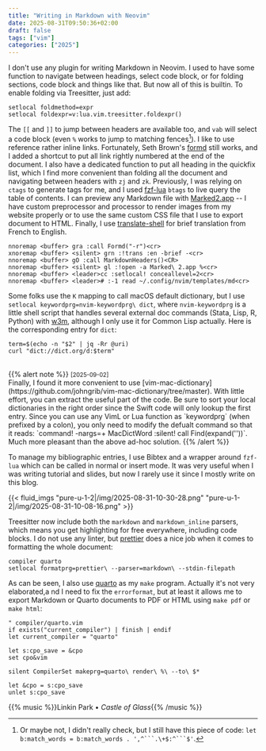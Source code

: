 ```yaml
---
title: "Writing in Markdown with Neovim"
date: 2025-08-31T09:50:36+02:00
draft: false
tags: ["vim"]
categories: ["2025"]
---
```


I don't use any plugin for writing Markdown in Neovim. I used to have some function to navigate between headings, select code block, or for folding sections, code block and things like that. But now all of this is builtin. To enable folding via Treesitter, just add:

```vim
setlocal foldmethod=expr
setlocal foldexpr=v:lua.vim.treesitter.foldexpr()
```

The `[[` and `]]` to jump between headers are available too, and `vab` will select a code block (even `%` works to jump to matching fences[^1]). I like to use reference rather inline links. Fortunately, Seth Brown's [formd][1] still works, and I added a shortcut to put all link rightly numbered at the end of the document. I also have a dedicated function to put all heading in the quickfix list, which I find more convenient than folding all the document and navigating between headers with `zj` and `zk`. Previously, I was relying on `ctags` to generate tags for me, and I used [fzf-lua][2] `btags` to live query the table of contents. I can preview any Markdown file with [Marked2.app][3] -- I have custom preprocessor and processor to render images from my website properly or to use the same custom CSS file that I use to export document to HTML. Finally, I use [translate-shell][4] for brief translation from French to English.

```vim
nnoremap <buffer> gra :call Formd("-r")<cr>
xnoremap <buffer> <silent> grn :!trans :en -brief -<cr>
nnoremap <buffer> gO :call MarkdownHeaders()<CR>
nnoremap <buffer> <silent> gl :!open -a Marked\ 2.app %<cr>
nnoremap <buffer> <leader>cc :setlocal! conceallevel=2<cr>
nnoremap <buffer> <leader># :-1 read ~/.config/nvim/templates/md<cr>
```

Some folks use the `K` mapping to call macOS default dictionary, but I use `setlocal keywordprg=nvim-keywordprg\ dict`, where `nvim-keywordprg` is a little shell script that handles several external doc commands (Stata, Lisp, R, Python) with [w3m][5], although I only use it for Common Lisp actually. Here is the corresponding entry for `dict`:

```vim
term=$(echo -n "$2" | jq -Rr @uri)
curl "dict://dict.org/d:$term"
```

<br>
{{% alert note %}}
<small>[2025-09-02]</small><br>
Finally, I found it more convenient to use [vim-mac-dictionary](https://github.com/johngrib/vim-mac-dictionary/tree/master). With little effort, you can extract the useful part of the code. Be sure to sort your local dictionaries in the right order since the Swift code will only lookup the first entry. Since you can use any VimL or Lua function as `keywordprg` (when prefixed by a colon), you only need to modify the defualt command so that it reads: `command! -nargs=+ MacDictWord :silent! call Find(expand('<cword>'))<CR>`. Much more pleasant than the above ad-hoc solution.
{{% /alert %}}

To manage my bibliographic entries, I use Bibtex and a wrapper around `fzf-lua` which can be called in normal or insert mode. It was very useful when I was writing tutorial and slides, but now I rarely use it since I mostly write on this blog.

{{< fluid_imgs
"pure-u-1-2|/img/2025-08-31-10-30-28.png"
"pure-u-1-2|/img/2025-08-31-10-08-16.png" >}}

Treesitter now include both the `markdown` and `markdown_inline` parsers, which means you get highlighting for free everywhere, including code blocks. I do not use any linter, but [prettier][6] does a nice job when it comes to formatting the whole document:

```vim
compiler quarto
setlocal formatprg=prettier\ --parser=markdown\ --stdin-filepath
```

As can be seen, I also use [quarto][7] as my `make` program. Actually it's not very elaborated,a nd I need to fix the `errorformat`, but at least it allows me to export Markdown or Quarto documents to PDF or HTML using `make pdf` or `make html`:

```vim
" compiler/quarto.vim
if exists("current_compiler") | finish | endif
let current_compiler = "quarto"

let s:cpo_save = &cpo
set cpo&vim

silent CompilerSet makeprg=quarto\ render\ %\ --to\ $*

let &cpo = s:cpo_save
unlet s:cpo_save
```

[^1]: Or maybe not, I didn't really check, but I still have this piece of code: `let b:match_words = b:match_words . ',^```.\+$:^```$'`.

{{% music %}}Linkin Park • _Castle of Glass_{{% /music %}}

[1]: https://github.com/seth-brown/formd
[2]: https://github.com/ibhagwan/fzf-lua
[3]: https://marked2app.com
[4]: https://www.soimort.org/translate-shell/
[5]: https://w3m.sourceforge.net
[6]: https://prettier.io
[7]: https://quarto.org
